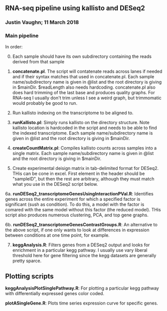 ## RNA-seq pipeline using kallisto and DESeq2

### Justin Vaughn; 11 March 2018

### Main pipeline
 
In order: 

0. Each sample should have its own subdirectory containing the reads derived from that sample

1. **concatenate.pl**.  The script will contatenate reads across lanes if needed and if their syntax matches that used in concatenate.pl.  Each sample name/subdirectory name is given in @list and the root directory is giving in $mainDir.  $readLength also needs hardcoding.  concatenate.pl also does hard trimming of the last base and produces quality graphs.  For RNA-seq I usually don't trim unless I see a weird graph, but trimmomatic would probably be good to run.

2. Run kallisto indexing on the transcriptome to be aligned to.

3. **runKallisto.pl**: Simply runs kallisto on the directory structure.  Note kallisto location is hardcoded in the script and needs to be able to find the indexed transcriptome. Each sample name/subdirectory name is given in @list and the root directory is giving in $mainDir.

4. **createCountMatrix.pl**: Compiles kallisto counts across samples into a single matrix. Each sample name/subdirectory name is given in @list and the root directory is giving in $mainDir.

5.  Create experimental deisign matrix in tab-delimited format for DESeq2.  THis can be cone in excel.  First element in the header should be "sampleID", but then the rest are arbitrary, although they must match what you use in the DESeq2 script below.

6a. **runDESeq2_transcriptomeGenesUsingInteractionPVal.R**: Identifies genes across the entire experiment for which a specified factor is significant (sush as condition).  To do this, a model with the factor is comared with the same model without this factor (the reduced model).  THis script also produces numerous clustering, PCA, and top gene graphs.

6b. **runDESeq2_transcriptomeGenesContrastGroups.R**: An alternative to the above script, if one only wants to look at differences in expression between conditions at one time point, for example.

7. **keggAnalysis.R**:  Filters genes from a DESeq2 output and looks for enrichment in a particular kegg pathway.  I usually use vary liberal threshold here for gene filtering since the kegg datasets are generally pretty sparce.  

## Plotting scripts

**keggAnalysisPlotSinglePathway.R**: For plotting a particular kegg pathway with differentially expressed genes color coded.

**plotASingleGene.R**: Plots time series expression curve for specific genes.


